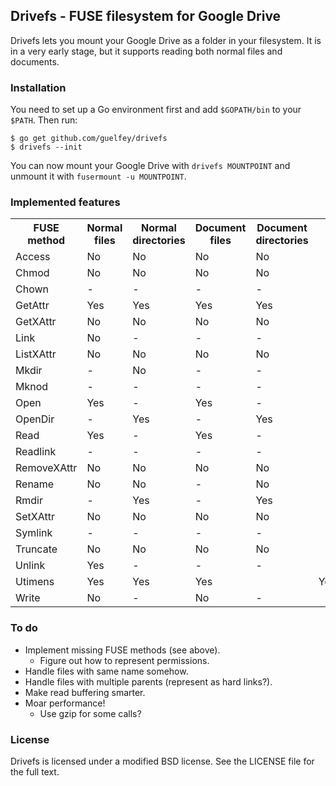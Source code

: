 Drivefs - FUSE filesystem for Google Drive
------------------------------------------

Drivefs lets you mount your Google Drive as a folder in your filesystem. It is
in a very early stage, but it supports reading both normal files and documents.

### Installation

You need to set up a Go environment first and add `$GOPATH/bin` to your `$PATH`.
Then run:

```
$ go get github.com/guelfey/drivefs
$ drivefs --init
```

You can now mount your Google Drive with `drivefs MOUNTPOINT` and unmount it
with `fusermount -u MOUNTPOINT`.

### Implemented features

<table>
	<tr>
		<th>FUSE method</th>
		<th>Normal files</th>
		<th>Normal directories</th>
		<th>Document files</th>
		<th>Document directories</th>
	</tr>
	<tr>
		<td>Access</td>
		<td>No</td>
		<td>No</td>
		<td>No</td>
		<td>No</td>
	</tr>
	<tr>
		<td>Chmod</td>
		<td>No</td>
		<td>No</td>
		<td>No</td>
		<td>No</td>
	</tr>
	<tr>
		<td>Chown</td>
		<td>-</td>
		<td>-</td>
		<td>-</td>
		<td>-</td>
	</tr>
	<tr>
		<td>GetAttr</td>
		<td>Yes</td>
		<td>Yes</td>
		<td>Yes</td>
		<td>Yes</td>
	</tr>
	<tr>
		<td>GetXAttr</td>
		<td>No</td>
		<td>No</td>
		<td>No</td>
		<td>No</td>
	</tr>
	<tr>
		<td>Link</td>
		<td>No</td>
		<td>-</td>
		<td>-</td>
		<td>-</td>
	</tr>
	<tr>
		<td>ListXAttr</td>
		<td>No</td>
		<td>No</td>
		<td>No</td>
		<td>No</td>
	</tr>
	<tr>
		<td>Mkdir</td>
		<td>-</td>
		<td>No</td>
		<td>-</td>
		<td>-</td>
	</tr>
	<tr>
		<td>Mknod</td>
		<td>-</td>
		<td>-</td>
		<td>-</td>
		<td>-</td>
	</tr>
	<tr>
		<td>Open</td>
		<td>Yes</td>
		<td>-</td>
		<td>Yes</td>
		<td>-</td>
	</tr>
	<tr>
		<td>OpenDir</td>
		<td>-</td>
		<td>Yes</td>
		<td>-</td>
		<td>Yes</td>
	</tr>
	<tr>
		<td>Read</td>
		<td>Yes</td>
		<td>-</td>
		<td>Yes</td>
		<td>-</td>
	</tr>
	<tr>
		<td>Readlink</td>
		<td>-</td>
		<td>-</td>
		<td>-</td>
		<td>-</td>
	</tr>
	<tr>
		<td>RemoveXAttr</td>
		<td>No</td>
		<td>No</td>
		<td>No</td>
		<td>No</td>
	</tr>
	<tr>
		<td>Rename</td>
		<td>No</td>
		<td>No</td>
		<td>-</td>
		<td>No</td>
	</tr>
	<tr>
		<td>Rmdir</td>
		<td>-</td>
		<td>Yes</td>
		<td>-</td>
		<td>Yes</td>
	</tr>
	<tr>
		<td>SetXAttr</td>
		<td>No</td>
		<td>No</td>
		<td>No</td>
		<td>No</td>
	</tr>
	<tr>
		<td>Symlink</td>
		<td>-</td>
		<td>-</td>
		<td>-</td>
		<td>-</td>
	</tr>
	<tr>
		<td>Truncate</td>
		<td>No</td>
		<td>No</td>
		<td>No</td>
		<td>No</td>
	</tr>
	<tr>
		<td>Unlink</td>
		<td>Yes</td>
		<td>-</td>
		<td>-</td>
		<td>-</td>
	</tr>
	<tr>
		<td>Utimens</td>
		<td>Yes</td>
		<td>Yes</td>
		<td>Yes<td>
		<td>Yes</td>
	</tr>
	<tr>
		<td>Write</td>
		<td>No</td>
		<td>-</td>
		<td>No</td>
		<td>-</td>
	</tr>
</table>

### To do

* Implement missing FUSE methods (see above).
	* Figure out how to represent permissions.
* Handle files with same name somehow.
* Handle files with multiple parents (represent as hard links?).
* Make read buffering smarter.
* Moar performance!
	* Use gzip for some calls?

### License

Drivefs is licensed under a modified BSD license. See the LICENSE file for the
full text.
